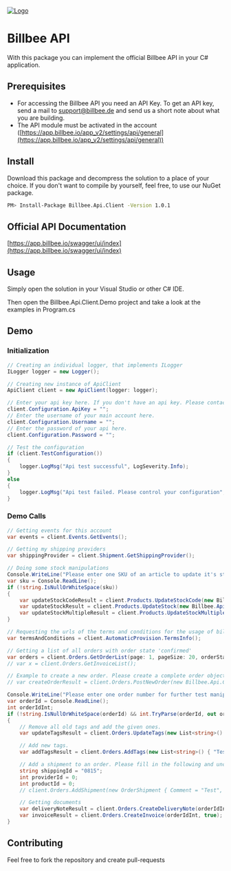 [![Logo](https://app.billbee.io/static/billbee/img/logo.png)](https://www.billbee.io)

# Billbee API
With this package you can implement the official Billbee API in your C# application.

## Prerequisites
- For accessing the Billbee API you need an API Key.
To get an API key, send a mail to [support@billbee.de](mailto:support@billbee.de) and send us a short note about what you are building.
- The API module must be activated in the account ([https://app.billbee.io/app_v2/settings/api/general](https://app.billbee.io/app_v2/settings/api/general))

## Install
Download this package and decompress the solution to a place of your choice.
If you don't want to compile by yourself, feel free, to use our NuGet package.
```Bash
PM> Install-Package Billbee.Api.Client -Version 1.0.1
```

## Official API Documentation
[https://app.billbee.io/swagger/ui/index](https://app.billbee.io/swagger/ui/index)

## Usage

Simply open the solution in your Visual Studio or other C# IDE.

Then open the Billbee.Api.Client.Demo project and take a look at the examples in Program.cs

## Demo

### Initialization

```csharp
// Creating an individual logger, that implements ILogger
ILogger logger = new Logger();

// Creating new instance of ApiClient           
ApiClient client = new ApiClient(logger: logger);

// Enter your api key here. If you don't have an api key. Please contact support@billbee.de with a description on what you would like to do, to get one.
client.Configuration.ApiKey = "";
// Enter the username of your main account here.
client.Configuration.Username = "";
// Enter the password of your api here.
client.Configuration.Password = "";

// Test the configuration
if (client.TestConfiguration())
{
	logger.LogMsg("Api test successful", LogSeverity.Info);
}
else
{
	logger.LogMsg("Api test failed. Please control your configuration", LogSeverity.Error);
}
```

### Demo Calls
```csharp
// Getting events for this account
var events = client.Events.GetEvents();

// Getting my shipping providers
var shippingProvider = client.Shipment.GetShippingProvider();

// Doing some stock manipulations
Console.WriteLine("Please enter one SKU of an article to update it's stock. Be aware, that these changes are permanent, so better use a demo article. Leave blank to skip.");
var sku = Console.ReadLine();
if (!string.IsNullOrWhiteSpace(sku))
{
    var updateStockCodeResult = client.Products.UpdateStockCode(new Billbee.Api.Client.Model.UpdateStockCode { Sku = sku, StockCode = "Testlager" });
    var updateStockResult = client.Products.UpdateStock(new Billbee.Api.Client.Model.UpdateStock { Sku = sku, NewQuantity = 15, Reason = "Change due to api tests." });
    var updateStockMultipleResult = client.Products.UpdateStockMultiple(new List<Billbee.Api.Client.Model.UpdateStock> { new Billbee.Api.Client.Model.UpdateStock { Sku = sku, NewQuantity = 15 }, new Billbee.Api.Client.Model.UpdateStock { Sku = "4712", NewQuantity = 23 } });
}

// Requesting the urls of the terms and conditions for the usage of billbee.
var termsAndConditions = client.AutomaticProvision.TermsInfo();

// Getting a list of all orders with order state 'confirmed'
var orders = client.Orders.GetOrderList(page: 1, pageSize: 20, orderStateId: new List<int> { 2 });
// var x = client.Orders.GetInvoiceList();

// Example to create a new order. Please create a complete order object for usage.
// var createOrderResult = client.Orders.PostNewOrder(new Billbee.Api.Client.Model.Order() { });

Console.WriteLine("Please enter one order number for further test manipulations. Be aware, that these changes are permanent. Please use an demo order. Leave blank to skip.");
var orderId = Console.ReadLine();
int orderIdInt;
if (!string.IsNullOrWhiteSpace(orderId) && int.TryParse(orderId, out orderIdInt))
{
    // Remove all old tags and add the given ones.
    var updateTagsResult = client.Orders.UpdateTags(new List<string>() { "Test C", "Test D" }, orderIdInt);

    // Add new tags.
    var addTagsResult = client.Orders.AddTags(new List<string>() { "Test A", "Test B" }, orderIdInt);

    // Add a shipment to an order. Please fill in the following and uncomment. the last line.
    string shippingId = "0815";
    int providerId = 0;
    int productId = 0;
    // client.Orders.AddShipment(new OrderShipment { Comment = "Test", OrderId = orderIdInt, ShippingId = shippingId, ShippingProviderId = providerId, ShippingProviderProductId = productId });

    // Getting documents
    var deliveryNoteResult = client.Orders.CreateDeliveryNote(orderIdInt, true);
    var invoiceResult = client.Orders.CreateInvoice(orderIdInt, true);
}
```

## Contributing
Feel free to fork the repository and create pull-requests
